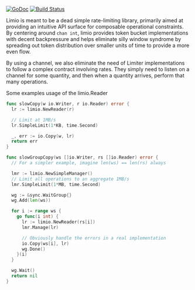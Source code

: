 [![GoDoc](https://godoc.org/github.com/andrewstuart/limio?status.svg)](https://godoc.org/github.com/andrewstuart/limio)
[![Build Status](https://travis-ci.org/andrewstuart/limio.svg?branch=master)](https://travis-ci.org/andrewstuart/limio)

Limio is meant to be a dead simple rate-limiting library, primarily aimed at
providing an intuitive API surface for composable operational constraints. By
centering around `chan int`, limio provides token bucket implementations with
decent backpressure and helps eliminate silly window syndrome by spreading out
token distribution over smaller units of time to provide a more even flow.

By using a channel, we also eliminate the need of Limiter implementations to
follow a complex contract involving rates. They simply need to listen on a 
channel for some quantity, and then when a quantity arrives, perform that many
operations.

Some examples usage of the limio.Reader

```go
func slowCopy(w io.Writer, r io.Reader) error {
  lr := limio.NewReader(r)

  // Limit at 1MB/s
  lr.SimpleLimit(1*KB, time.Second)

  _, err := io.Copy(w, lr)
  return err
}

func slowGroupCopy(ws []io.Writer, rs []io.Reader) error {
  // For a simpler example, imagine len(ws) == len(rs) always

  lmr := limio.NewSimpleManager()
  // Limit all operations to an aggregate 1MB/s
  lmr.SimpleLimit(1*MB, time.Second)

  wg := &sync.WaitGroup{}
  wg.Add(len(ws))

  for i := range ws {
    go func(i int) {
      lr := limio.NewReader(rs[i])
      lmr.Manage(lr)

      // Obviously handle the errors in a real implementation
      io.Copy(ws[i], lr)
      wg.Done()
    }(i)
  }

  wg.Wait()
  return nil
}
```
